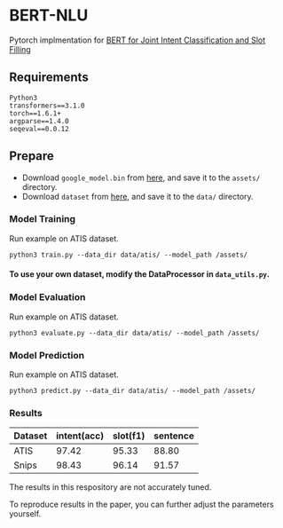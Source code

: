 # BERT-NLU
Pytorch implmentation for [BERT for Joint Intent Classification and Slot Filling](https://arxiv.org/abs/1902.10909)


## Requirements
```
Python3
transformers==3.1.0
torch==1.6.1+
argparse==1.4.0
seqeval==0.0.12
```

## Prepare

* Download ``google_model.bin`` from [here](https://drive.google.com/drive/folders/11i463eaaVvBrulLzSmUHdjFRgO_txBnU?usp=sharing), and save it to the ``assets/`` directory.
* Download ``dataset`` from [here](https://drive.google.com/drive/folders/1LyctA87Ve2oNb7nxovFzZbT_td9CCV24?usp=sharing), and save it to the ``data/`` directory.

### Model Training

Run example on ATIS dataset.
```
python3 train.py --data_dir data/atis/ --model_path /assets/
```
#### To use your own dataset,  modify the DataProcessor in ``data_utils.py``.

### Model Evaluation

Run example on ATIS dataset.
```
python3 evaluate.py --data_dir data/atis/ --model_path /assets/
```

### Model Prediction

Run example on ATIS dataset.
```
python3 predict.py --data_dir data/atis/ --model_path /assets/
```

### Results


|Dataset        |intent(acc) |slot(f1)|sentence|
|-------------|------------|------------|---|
|ATIS |   97.42  | 95.33     |88.80|
|Snips|     98.43 |  96.14   |91.57|

The results in this respository are not accurately tuned.

To reproduce results in the paper, you can further adjust the parameters yourself.
